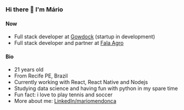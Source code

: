 ### Hi there 👋 I'm Mário

#### Now 
- Full stack developer at <a href="https://gowdock.com" target="blank">Gowdock</a> (startup in development)
- Full stack developer and partner at <a href="https://falaagro.com/" target="blank">Fala Agro</a>

#### Bio
- 21 years old
- From Recife PE, Brazil
- Currently working with React, React Native and Nodejs 
- Studying data science and having fun with python in my spare time
- Fun fact: i love to play tennis and soccer
- More about me: <a href="https://www.linkedin.com/in/mariommendonca/" target="blank">LinkedIn/mariomendonca</a>
